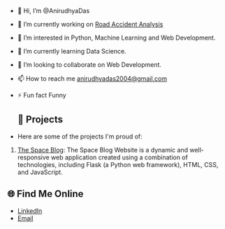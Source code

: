 - 👋 Hi, I’m @AnirudhyaDas
- 🔭 I’m currently working on [Road Accident Analysis](https://github.com/[AnirudhyaDas/Road-Accident-Analysis-Using-Machine-Learning])
- 👀 I’m interested in Python, Machine Learning and Web Development.
- 🌱 I’m currently learning Data Science.
- 💞️ I’m looking to collaborate on Web Development.
- 📫 How to reach me anirudhyadas2004@gmail.com
- ⚡ Fun fact Funny
  
  ## 🚀 Projects

- Here are some of the projects I'm proud of:

1. [The Space Blog](https://github.com/[AnirudhyaDas/The-Space-Blog]): The Space Blog Website is a dynamic and well-responsive web application created using a combination of technologies, including Flask (a Python web framework), HTML, CSS, and JavaScript.

## 🌐 Find Me Online

- [LinkedIn](https://www.linkedin.com/in/anirudhya-das-744044202/)
- [Email](anirudhadasdas2004@gmail.com)



<!---
AnirudhyaDas/AnirudhyaDas is a ✨ special ✨ repository because its `README.md` (this file) appears on your GitHub profile.
You can click the Preview link to take a look at your changes.
--->
